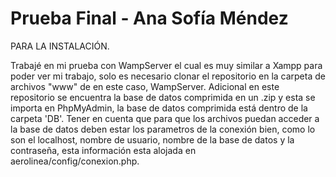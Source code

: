 # Prueba Final - Ana Sofía Méndez

PARA LA INSTALACIÓN.

Trabajé en mi prueba con WampServer el cual es muy similar a Xampp para poder ver mi trabajo, solo es necesario clonar el repositorio en la carpeta de archivos "www" 
de en este caso, WampServer. Adicional en este repositorio se encuentra la base de datos comprimida en un .zip y esta se importa en PhpMyAdmin, la base de datos 
comprimida está dentro de la carpeta 'DB'. Tener en cuenta que para que los archivos puedan acceder a la base de datos deben estar los parametros de la conexión bien, 
como lo son el localhost, nombre de usuario, nombre de la base de datos y la contraseña, esta información esta alojada en aerolinea/config/conexion.php.
